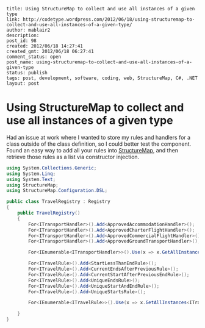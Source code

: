 ```
title: Using StructureMap to collect and use all instances of a given type
link: http://codetype.wordpress.com/2012/06/18/using-structuremap-to-collect-and-use-all-instances-of-a-given-type/
author: mablair2
description:
post_id: 98
created: 2012/06/18 14:27:41
created_gmt: 2012/06/18 06:27:41
comment_status: open
post_name: using-structuremap-to-collect-and-use-all-instances-of-a-given-type
status: publish
tags: post, development, software, coding, web, StructureMap, C#, .NET
layout: post
```

# Using StructureMap to collect and use all instances of a given type

Had an issue at work where I wanted to store my rules and handlers for a class outside of the class definition, so I could better test the component. Found an easy way to add all your rules into [StructureMap](http://docs.structuremap.net/), and then retrieve those rules as a list via constructor injection.

``` cs
using System.Collections.Generic;
using System.Linq;
using System.Text;
using StructureMap;
using StructureMap.Configuration.DSL;

public class TravelRegistry : Registry
{
    public TravelRegistry()
    {
        For<ITransportHandler>().Add<ApprovedAccommodationHandler>();
        For<ITransportHandler>().Add<ApprovedCharterFlightHandler>();
        For<ITransportHandler>().Add<ApprovedCommercialFlightHandler>();
        For<ITransportHandler>().Add<ApprovedGroundTransportHandler>();

        For<IEnumerable<ITransportHandler>>().Use(x => x.GetAllInstances<ITransportHandler>());

        For<ITravelRule>().Add<StartLessThanEndRule>();
        For<ITravelRule>().Add<CurrentEndsAfterPreviousRule>();
        For<ITravelRule>().Add<CurrentStartAfterPreviousEndRule>();
        For<ITravelRule>().Add<UniqueEndsRule>();
        For<ITravelRule>().Add<UniqueStartAndEndRule>();
        For<ITravelRule>().Add<UniqueStartsRule>();

        For<IEnumerable<ITravelRule>>().Use(x => x.GetAllInstances<ITravelRule>());

    }
}
```


